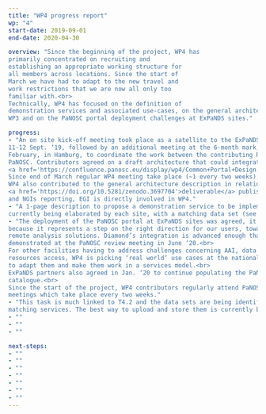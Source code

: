 ```yaml
---
title: "WP4 progress report"
wp: "4"
start-date: 2019-09-01
end-date: 2020-04-30

overview: "Since the beginning of the project, WP4 has
primarily concentrated on recruiting and
establishing an appropriate working structure for
all members across locations. Since the start of
March we have had to adapt to the new travel and
work restrictions that we are now all only too
familiar with.<br>
Technically, WP4 has focused on the definition of
demonstration services and associated use-cases, on the general architecture of the future services with
WP3 and on the PaNOSC portal deployment challenges at ExPaNDS sites."

progress:
- "An on site kick-off meeting took place as a satellite to the ExPaNDS kick-off meeting on
11-12 Sept. ‘19, followed by an additional meeting at the 6-month mark, on the 7 th of
February, in Hamburg, to coordinate the work between the contributing RIs and with
PaNOSC. Contributors agreed on a draft architecture that could integrate into the
<a href='https://confluence.panosc.eu/display/wp4/Common+Portal+Design'>PaNOSC portal</a>.<br>
Since end of March regular WP4 meeting take place (~1 every two weeks).<br>
WP4 also contributed to the general architecture description in relation to the EOSC
<a href='https://doi.org/10.5281/zenodo.3697704'>deliverable</a> published in Mar. ‘20 with WP3 and WP1. For EOSC coordination follow-up
and NGIs reporting, EGI is directly involved in WP4."
- "A 1-page description to propose a demonstration service to be implemented into EOSC is
currently being elaborated by each site, with a matching data set (see T4.4)."
- "The deployment of the PaNOSC portal at ExPaNDS sites was agreed, it is beneficial for us
because it represents a step on the right direction for our users, towards integrated
remote analysis solutions. Diamond’s integration is advanced enough that it will be
demonstrated at the PaNOSC review meeting in June ‘20.<br>
For other facilities having to address challenges concerning AAI, data access and HPC
resources access, WP4 is picking ‘real world’ use cases at the national RIs and is working
to adapt them and make them work in a services model.<br>
ExPaNDS partners also agreed in Jan. ‘20 to continue populating the PaN software
catalogue.<br>
Since the start of the project, WP4 contributors regularly attend PaNOSC’s regular
meetings which take place every two weeks."
- "This task is much linked to T4.2 and the data sets are being identified along with the
matching services. The best way to upload and store them is currently being investigated."
- ""
- ""
- ""

next-steps:
- ""
- ""
- ""
- ""
- ""
- ""
- ""
---
```

